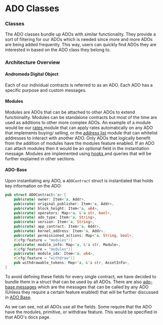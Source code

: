 # ADO Classes

### Classes

The ADO classes bundle up ADOs with similar functionality. They provide a sort of filtering for our ADOs which is needed since more and more ADOs are being added frequently. This way, users can quickly find ADOs they are interested in based on the ADO class they belong to.

### Architecture Overview

#### Andromeda Digital Object

Each of our individual contracts is referred to as an ADO. Each ADO has a specific purpose and custom messages.&#x20;

#### Modules

Modules are ADOs that can be attached to other ADOs to extend functionality. Modules can be standalone contracts but most of the time are used as additions to other more complex ADOs. An example of a module would be our [rates ](../modules/rates-module.md)module that can apply rates automatically on any ADO that implements buying/ selling, or the [address list](../modules/address-list-module/) module that can whitelist addresses to interact with another ADO. Only ADOs that logically benefit from the addition of modules have the modules feature enabled. If an ADO can attach modules then it would be an optional field in the instantiation message. Modules are implemented using [hooks ](broken-reference)and queries that will be further explained in other sections.&#x20;

#### ADO-Base

Upon instantiating any ADO, a `ADOContract` struct is instantiated that holds key information on the ADO:

```rust
pub struct ADOContract<'a> {
    pub(crate) owner: Item<'a, Addr>,
    pub(crate) original_publisher: Item<'a, Addr>,
    pub(crate) block_height: Item<'a, u64>,
    pub(crate) operators: Map<'a, &'a str, bool>,
    pub(crate) ado_type: Item<'a, String>,
    pub(crate) version: Item<'a, String>,
    pub(crate) app_contract: Item<'a, Addr>,
    pub(crate) kernel_address: Item<'a, Addr>,
    pub(crate) permissioned_actions: Map<'a, String, bool>,
    #[cfg(feature = "modules")]
    pub(crate) module_info: Map<'a, &'a str, Module>,
    #[cfg(feature = "modules")]
    pub(crate) module_idx: Item<'a, u64>,
    #[cfg(feature = "withdraw")]
    pub withdrawable_tokens: Map<'a, &'a str, AssetInfo>,
}
```

To avoid defining these fields for every single contract, we have decided to bundle them in a struct that can be used by all ADOs. There are also [ado-base messages](ado-base.md) which are the messages that can be called by any ADO (Unless they require a certain feature enabled) that will be further discussed in [ADO Base](ado-base.md).

As we can see, not all ADOs use all the fields. Some require that the ADO have the modules, primitive, or withdraw feature. This would be specified in that ADO's docs page.
